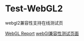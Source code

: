 # Test-WebGL2
webgl2兼容性支持在线测试页


[WebGL Report](https://webglreport.com/?v=1)
[webGl兼容性测试页面](https://get.webgl.org/)
